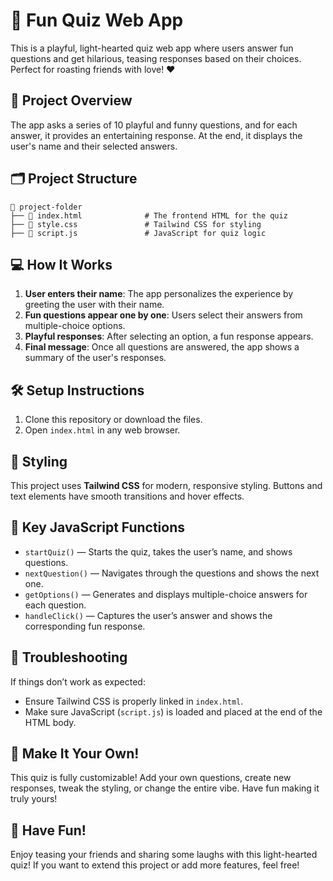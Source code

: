 # 🎉 Fun Quiz Web App

This is a playful, light-hearted quiz web app where users answer fun questions and get hilarious, teasing responses based on their choices. Perfect for roasting friends with love! ❤️

## 📝 Project Overview

The app asks a series of 10 playful and funny questions, and for each answer, it provides an entertaining response. At the end, it displays the user's name and their selected answers.

## 🗂️ Project Structure

```
📂 project-folder
├── 📄 index.html              # The frontend HTML for the quiz
├── 📄 style.css               # Tailwind CSS for styling
├── 📄 script.js               # JavaScript for quiz logic
```

## 💻 How It Works

1. **User enters their name**: The app personalizes the experience by greeting the user with their name.
2. **Fun questions appear one by one**: Users select their answers from multiple-choice options.
3. **Playful responses**: After selecting an option, a fun response appears.
4. **Final message**: Once all questions are answered, the app shows a summary of the user's responses.

## 🛠️ Setup Instructions

1. Clone this repository or download the files.
2. Open `index.html` in any web browser.

## 🌈 Styling

This project uses **Tailwind CSS** for modern, responsive styling. Buttons and text elements have smooth transitions and hover effects.

## 🧠 Key JavaScript Functions

- `startQuiz()` — Starts the quiz, takes the user’s name, and shows questions.
- `nextQuestion()` — Navigates through the questions and shows the next one.
- `getOptions()` — Generates and displays multiple-choice answers for each question.
- `handleClick()` — Captures the user’s answer and shows the corresponding fun response.

## 🐛 Troubleshooting

If things don’t work as expected:
- Ensure Tailwind CSS is properly linked in `index.html`.
- Make sure JavaScript (`script.js`) is loaded and placed at the end of the HTML body.

## 🎉 Make It Your Own!
This quiz is fully customizable! Add your own questions, create new responses, tweak the styling, or change the entire vibe. Have fun making it truly yours!

## 🎉 Have Fun!
Enjoy teasing your friends and sharing some laughs with this light-hearted quiz! If you want to extend this project or add more features, feel free!
